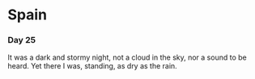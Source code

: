 # Spain

### Day 25

It was a dark and stormy night, not a cloud in the sky, nor a sound to be heard. Yet there I was, standing, as dry as the rain.